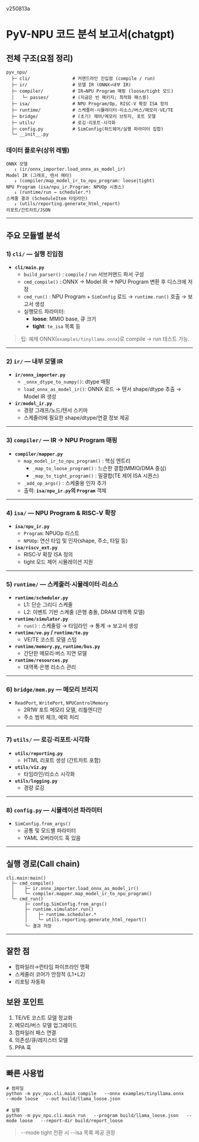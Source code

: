 v250813a
# PyV-NPU 코드 분석 보고서(chatgpt)

## 전체 구조(요점 정리)

```
pyv_npu/
  ├─ cli/                # 커맨드라인 진입점 (compile / run)
  ├─ ir/                 # 모델 IR (ONNX→내부 IR)
  ├─ compiler/           # IR→NPU Program 매핑 (loose/tight 모드)
  │   └─ passes/         # (지금은 빈 패키지; 최적화 패스용)
  ├─ isa/                # NPU Program/Op, RISC-V 확장 ISA 정의
  ├─ runtime/            # 스케줄러·시뮬레이터·리소스/버스/메모리·VE/TE
  ├─ bridge/             # (초기) 제어/메모리 브릿지, 포트 모델
  ├─ utils/              # 로깅·리포트·시각화
  ├─ config.py           # SimConfig(하드웨어/실행 파라미터 집합)
  └─ __init__.py
```

### 데이터 플로우(상위 레벨)

```
ONNX 모델
   ↓ (ir/onnx_importer.load_onnx_as_model_ir)
Model IR (그래프, 텐서 메타)
   ↓ (compiler/map_model_ir_to_npu_program: loose|tight)
NPU Program (isa/npu_ir.Program: NPUOp 시퀀스)
   ↓ (runtime/run → scheduler.*)
스케줄 결과 (ScheduleItem 타임라인)
   ↓ (utils/reporting.generate_html_report)
리포트/간트차트/JSON
```

---

## 주요 모듈별 분석

### 1) `cli/` — 실행 진입점
- **`cli/main.py`**
  - `build_parser()` : `compile` / `run` 서브커맨드 파서 구성
  - `cmd_compile()` : ONNX → Model IR → NPU Program 변환 후 디스크에 저장
  - `cmd_run()` : NPU Program + `SimConfig` 로드 → `runtime.run()` 호출 → 보고서 생성
  - 실행모드 파라미터:
    - **loose**: MMIO base, 큐 크기
    - **tight**: `te_isa` 목록 등

> 팁: 예제 ONNX(`examples/tinyllama.onnx`)로 compile → run 테스트 가능.

---

### 2) `ir/` — 내부 모델 IR
- **`ir/onnx_importer.py`**
  - `_onnx_dtype_to_numpy()`: dtype 매핑
  - `load_onnx_as_model_ir()`: ONNX 로드 → 텐서 shape/dtype 추출 → Model IR 생성
- **`ir/model_ir.py`**
  - 경량 그래프/노드/텐서 스키마
  - 스케줄러에 필요한 shape/dtype/연결 정보 제공

---

### 3) `compiler/` — IR → NPU Program 매핑
- **`compiler/mapper.py`**
  - `map_model_ir_to_npu_program()` : 핵심 엔트리
    - `_map_to_loose_program()` : 느슨한 결합(MMIO/DMA 중심)
    - `_map_to_tight_program()` : 밀결합(TE 제어 ISA 시퀀스)
  - `_add_op_args()` : 스케줄용 인자 추가
  - 출력: **`isa/npu_ir.py`의 `Program`** 객체

---

### 4) `isa/` — NPU Program & RISC‑V 확장
- **`isa/npu_ir.py`**
  - `Program`: NPUOp 리스트
  - `NPUOp`: 연산 타입 및 인자(shape, 주소, 타일 등)
- **`isa/riscv_ext.py`**
  - RISC‑V 확장 ISA 정의
  - tight 모드 제어 시뮬레이션 지원

---

### 5) `runtime/` — 스케줄러·시뮬레이터·리소스
- **`runtime/scheduler.py`**
  - L1: 단순 그리디 스케줄
  - L2: 이벤트 기반 스케줄 (은행 충돌, DRAM 대역폭 모델)
- **`runtime/simulator.py`**
  - `run()` : 스케줄링 → 타임라인 → 통계 → 보고서 생성
- **`runtime/ve.py` / `runtime/te.py`**
  - VE/TE 코스트 모델 스텁
- **`runtime/memory.py`, `runtime/bus.py`**
  - 간단한 메모리·버스 지연 모델
- **`runtime/resources.py`**
  - 대역폭·은행 리소스 관리

---

### 6) `bridge/mem.py` — 메모리 브리지
- `ReadPort`, `WritePort`, `NPUControlMemory`
  - 2R1W 포트 메모리 모델, 리틀엔디안
  - 주소 범위 체크, 예외 처리

---

### 7) `utils/` — 로깅·리포트·시각화
- **`utils/reporting.py`**
  - HTML 리포트 생성 (간트차트 포함)
- **`utils/viz.py`**
  - 타임라인/리소스 시각화
- **`utils/logging.py`**
  - 경량 로깅

---

### 8) `config.py` — 시뮬레이션 파라미터
- `SimConfig.from_args()`
  - 공통 및 모드별 파라미터
  - YAML 오버라이드 훅 있음

---

## 실행 경로(Call chain)
```
cli.main:main()
  ├─ cmd_compile()
  │    ├─ ir.onnx_importer.load_onnx_as_model_ir()
  │    └─ compiler.mapper.map_model_ir_to_npu_program()
  └─ cmd_run()
       ├─ config.SimConfig.from_args()
       ├─ runtime.simulator.run()
       │    ├─ runtime.scheduler.*
       │    └─ utils.reporting.generate_html_report()
       └─ 결과 저장
```

---

## 잘한 점
- 컴파일러→런타임 파이프라인 명확
- 스케줄러 코어가 안정적 (L1+L2)
- 리포팅 자동화

## 보완 포인트
1. TE/VE 코스트 모델 정교화
2. 메모리/버스 모델 업그레이드
3. 컴파일러 패스 연결
4. 의존성/큐/레지스터 모델
5. PPA 훅

---

## 빠른 사용법
```
# 컴파일
python -m pyv_npu.cli.main compile   --onnx examples/tinyllama.onnx   --mode loose   --out build/llama_loose.json

# 실행
python -m pyv_npu.cli.main run   --program build/llama_loose.json   --mode loose   --report-dir build/report_loose
```
> --mode tight 전환 시 --isa 목록 제공 권장
